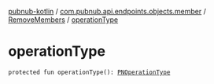 [pubnub-kotlin](../../index.md) / [com.pubnub.api.endpoints.objects.member](../index.md) / [RemoveMembers](index.md) / [operationType](./operation-type.md)

# operationType

`protected fun operationType(): `[`PNOperationType`](../../com.pubnub.api.enums/-p-n-operation-type/index.md)